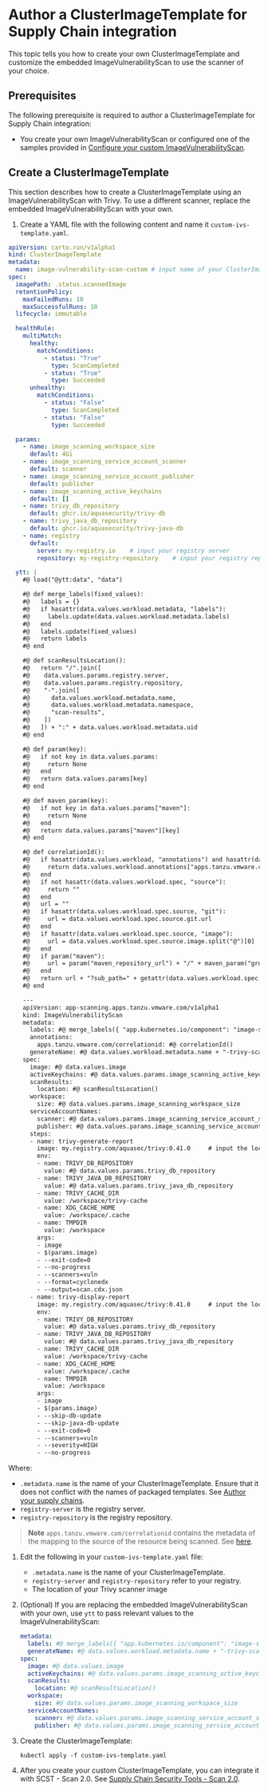 # Author a ClusterImageTemplate for Supply Chain integration

This topic tells you how to create your own ClusterImageTemplate and customize the embedded ImageVulnerabilityScan to use the scanner of your choice.

## <a id='prerecs'></a> Prerequisites

The following prerequisite is required to author a ClusterImageTemplate for Supply Chain integration:

- You create your own ImageVulnerabilityScan or configured one of the samples provided in [Configure your custom ImageVulnerabilityScan](./ivs-custom-samples.hbs.md).

## <a id='create-clusterimagetemplate'></a> Create a ClusterImageTemplate

This section describes how to create a ClusterImageTemplate using an ImageVulnerabilityScan with Trivy. To use a different scanner, replace the embedded ImageVulnerabilityScan with your own.

1. Create a YAML file with the following content and name it `custom-ivs-template.yaml`.

  ```yaml
  apiVersion: carto.run/v1alpha1
  kind: ClusterImageTemplate
  metadata:
    name: image-vulnerability-scan-custom # input name of your ClusterImageTemplate
  spec:
    imagePath: .status.scannedImage
    retentionPolicy:
      maxFailedRuns: 10
      maxSuccessfulRuns: 10
    lifecycle: immutable

    healthRule:
      multiMatch:
        healthy:
          matchConditions:
            - status: "True"
              type: ScanCompleted
            - status: "True"
              type: Succeeded
        unhealthy:
          matchConditions:
            - status: "False"
              type: ScanCompleted
            - status: "False"
              type: Succeeded

    params:
      - name: image_scanning_workspace_size
        default: 4Gi
      - name: image_scanning_service_account_scanner
        default: scanner
      - name: image_scanning_service_account_publisher
        default: publisher
      - name: image_scanning_active_keychains
        default: []
      - name: trivy_db_repository
        default: ghcr.io/aquasecurity/trivy-db
      - name: trivy_java_db_repository
        default: ghcr.io/aquasecurity/trivy-java-db
      - name: registry
        default:
          server: my-registry.io    # input your registry server
          repository: my-registry-repository    # input your registry repository

    ytt: |
      #@ load("@ytt:data", "data")

      #@ def merge_labels(fixed_values):
      #@   labels = {}
      #@   if hasattr(data.values.workload.metadata, "labels"):
      #@     labels.update(data.values.workload.metadata.labels)
      #@   end
      #@   labels.update(fixed_values)
      #@   return labels
      #@ end

      #@ def scanResultsLocation():
      #@   return "/".join([
      #@    data.values.params.registry.server,
      #@    data.values.params.registry.repository,
      #@    "-".join([
      #@      data.values.workload.metadata.name,
      #@      data.values.workload.metadata.namespace,
      #@      "scan-results",
      #@    ])
      #@   ]) + ":" + data.values.workload.metadata.uid
      #@ end

      #@ def param(key):
      #@   if not key in data.values.params:
      #@     return None
      #@   end
      #@   return data.values.params[key]
      #@ end

      #@ def maven_param(key):
      #@   if not key in data.values.params["maven"]:
      #@     return None
      #@   end
      #@   return data.values.params["maven"][key]
      #@ end

      #@ def correlationId():
      #@   if hasattr(data.values.workload, "annotations") and hasattr(data.values.workload.annotations, "apps.tanzu.vmware.com/correlationid"):
      #@     return data.values.workload.annotations["apps.tanzu.vmware.com/correlationid"]
      #@   end
      #@   if not hasattr(data.values.workload.spec, "source"):
      #@     return ""
      #@   end
      #@   url = ""
      #@   if hasattr(data.values.workload.spec.source, "git"):
      #@     url = data.values.workload.spec.source.git.url
      #@   end
      #@   if hasattr(data.values.workload.spec.source, "image"):
      #@     url = data.values.workload.spec.source.image.split("@")[0]
      #@   end
      #@   if param("maven"):
      #@     url = param("maven_repository_url") + "/" + maven_param("groupId").replace(".", "/") + "/" + maven_param("artifactId")
      #@   end
      #@   return url + "?sub_path=" + getattr(data.values.workload.spec.source, "subPath", "/")
      #@ end

      ---
      apiVersion: app-scanning.apps.tanzu.vmware.com/v1alpha1
      kind: ImageVulnerabilityScan
      metadata:
        labels: #@ merge_labels({ "app.kubernetes.io/component": "image-scan" })
        annotations:
          apps.tanzu.vmware.com/correlationid: #@ correlationId()
        generateName: #@ data.values.workload.metadata.name + "-trivy-scan-"
      spec:
        image: #@ data.values.image
        activeKeychains: #@ data.values.params.image_scanning_active_keychains
        scanResults:
          location: #@ scanResultsLocation()
        workspace:
          size: #@ data.values.params.image_scanning_workspace_size
        serviceAccountNames:
          scanner: #@ data.values.params.image_scanning_service_account_scanner
          publisher: #@ data.values.params.image_scanning_service_account_publisher
        steps:
        - name: trivy-generate-report
          image: my.registry.com/aquasec/trivy:0.41.0     # input the location of your trivy scanner image
          env:
          - name: TRIVY_DB_REPOSITORY
            value: #@ data.values.params.trivy_db_repository
          - name: TRIVY_JAVA_DB_REPOSITORY
            value: #@ data.values.params.trivy_java_db_repository
          - name: TRIVY_CACHE_DIR
            value: /workspace/trivy-cache
          - name: XDG_CACHE_HOME
            value: /workspace/.cache
          - name: TMPDIR
            value: /workspace
          args:
          - image
          - $(params.image)
          - --exit-code=0
          - --no-progress
          - --scanners=vuln
          - --format=cyclonedx
          - --output=scan.cdx.json
        - name: trivy-display-report
          image: my.registry.com/aquasec/trivy:0.41.0     # input the location of your trivy scanner image
          env:
          - name: TRIVY_DB_REPOSITORY
            value: #@ data.values.params.trivy_db_repository
          - name: TRIVY_JAVA_DB_REPOSITORY
            value: #@ data.values.params.trivy_java_db_repository
          - name: TRIVY_CACHE_DIR
            value: /workspace/trivy-cache
          - name: XDG_CACHE_HOME
            value: /workspace/.cache
          - name: TMPDIR
            value: /workspace
          args:
          - image
          - $(params.image)
          - --skip-db-update
          - --skip-java-db-update
          - --exit-code=0
          - --scanners=vuln
          - --severity=HIGH
          - --no-progress
  ```

  Where:

  - `.metadata.name` is the name of your ClusterImageTemplate. Ensure that it does not conflict with the names of packaged templates. See [Author your supply chains](../scc/authoring-supply-chains.hbs.md#providing-your-own-templates).
  - `registry-server` is the registry server.
  - `registry-repository` is the registry repository.

>**Note** `apps.tanzu.vmware.com/correlationid` contains the metadata of the mapping to the source of the resource being scanned. See [here](../scst-store/amr/cloudevents.hbs.md#cloudevent-extension-attributes).

1. Edit the following in your `custom-ivs-template.yaml` file:
   - `.metadata.name` is the name of your ClusterImageTemplate.
   - `registry-server` and `registry-repository` refer to your registry.
   - The location of your Trivy scanner image

2. (Optional) If you are replacing the embedded ImageVulnerabilityScan with your own, use `ytt` to pass relevant values to the ImageVulnerabilityScan:

    ```yaml
    metadata:
      labels: #@ merge_labels({ "app.kubernetes.io/component": "image-scan" })
      generateName: #@ data.values.workload.metadata.name + "-trivy-scan-"
    spec:
      image: #@ data.values.image
      activeKeychains: #@ data.values.params.image_scanning_active_keychains
      scanResults:
        location: #@ scanResultsLocation()
      workspace:
        size: #@ data.values.params.image_scanning_workspace_size
      serviceAccountNames:
        scanner: #@ data.values.params.image_scanning_service_account_scanner
        publisher: #@ data.values.params.image_scanning_service_account_publisher
    ```

3. Create the ClusterImageTemplate:

    ```console
    kubectl apply -f custom-ivs-template.yaml
    ```

4. After you create your custom ClusterImageTemplate, you can integrate it with SCST - Scan 2.0. See [Supply Chain Security Tools - Scan 2.0](./integrate-app-scanning.hbs.md).
